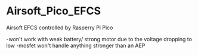 # Airsoft_Pico_EFCS
Airsoft EFCS controlled by Rasperry Pi Pico

-won't work with weak battery/ strong motor due to the voltage dropping to low
-mosfet won't handle anything stronger than an AEP


